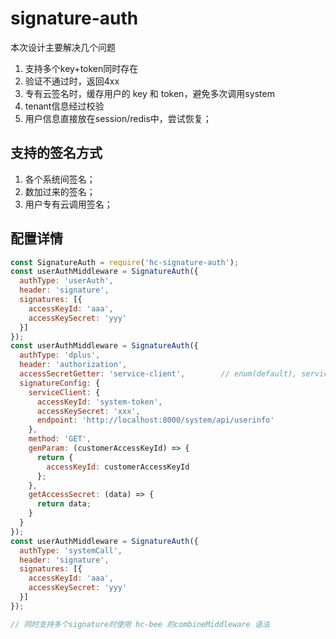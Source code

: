 # signature-auth

本次设计主要解决几个问题

1. 支持多个key+token同时存在
2. 验证不通过时，返回4xx
3. 专有云签名时，缓存用户的 key 和 token，避免多次调用system
4. tenant信息经过校验
5. 用户信息直接放在session/redis中，尝试恢复；

## 支持的签名方式

1. 各个系统间签名；
2. 数加过来的签名；
3. 用户专有云调用签名；

## 配置详情

```js
const SignatureAuth = require('hc-signature-auth');
const userAuthMiddleware = SignatureAuth({
  authType: 'userAuth',
  header: 'signature',
  signatures: [{
    accessKeyId: 'aaa',
    accessKeySecret: 'yyy'
  }]
});
const userAuthMiddleware = SignatureAuth({
  authType: 'dplus',
  header: 'authorization',
  accessSecretGetter: 'service-client',        // enum(default), service-client
  signatureConfig: {
    serviceClient: {
      accessKeyId: 'system-token',
      accessKeySecret: 'xxx',
      endpoint: 'http://localhost:8000/system/api/userinfo'
    },
    method: 'GET',
    genParam: (customerAccessKeyId) => {
      return {
        accessKeyId: customerAccessKeyId
      };
    },
    getAccessSecret: (data) => {
      return data;
    }
  }
});
const userAuthMiddleware = SignatureAuth({
  authType: 'systemCall',
  header: 'signature',
  signatures: [{
    accessKeyId: 'aaa',
    accessKeySecret: 'yyy'
  }]
});

// 同时支持多个signature时使用 hc-bee 的combineMiddleware 语法
```
